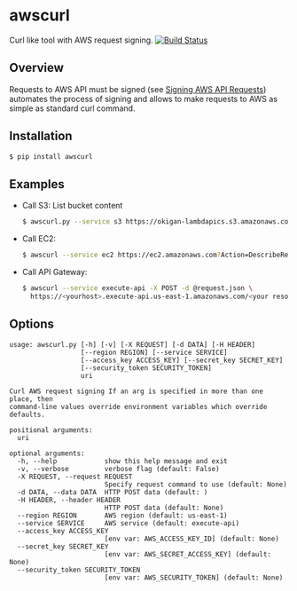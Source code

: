 # awscurl
Curl like tool with AWS request signing. [![Build Status](https://travis-ci.org/okigan/awscurl.svg?branch=master)](https://travis-ci.org/okigan/awscurl)


## Overview 
Requests to AWS API must be signed (see [Signing AWS API Requests](http://docs.aws.amazon.com/general/latest/gr/signing_aws_api_requests.html)) 
automates the process of signing and allows to make requests to AWS as simple as standard curl command.


## Installation
  ```sh
  $ pip install awscurl
  ```

## Examples
* Call S3:
 List bucket content
  ```sh
  $ awscurl.py --service s3 https://okigan-lambdapics.s3.amazonaws.com
  ```

* Call EC2: 
  ```sh
  $ awscurl --service ec2 https://ec2.amazonaws.com?Action=DescribeRegions&Version=2013-10-15
  ```

* Call API Gateway: 
  ```sh
  $ awscurl --service execute-api -X POST -d @request.json \
    https://<yourhost>.execute-api.us-east-1.amazonaws.com/<your resource>
  ```

## Options
```
usage: awscurl.py [-h] [-v] [-X REQUEST] [-d DATA] [-H HEADER]
                  [--region REGION] [--service SERVICE]
                  [--access_key ACCESS_KEY] [--secret_key SECRET_KEY]
                  [--security_token SECURITY_TOKEN]
                  uri

Curl AWS request signing If an arg is specified in more than one place, then
command-line values override environment variables which override defaults.

positional arguments:
  uri

optional arguments:
  -h, --help            show this help message and exit
  -v, --verbose         verbose flag (default: False)
  -X REQUEST, --request REQUEST
                        Specify request command to use (default: None)
  -d DATA, --data DATA  HTTP POST data (default: )
  -H HEADER, --header HEADER
                        HTTP POST data (default: None)
  --region REGION       AWS region (default: us-east-1)
  --service SERVICE     AWS service (default: execute-api)
  --access_key ACCESS_KEY
                        [env var: AWS_ACCESS_KEY_ID] (default: None)
  --secret_key SECRET_KEY
                        [env var: AWS_SECRET_ACCESS_KEY] (default: None)
  --security_token SECURITY_TOKEN
                        [env var: AWS_SECURITY_TOKEN] (default: None)

```